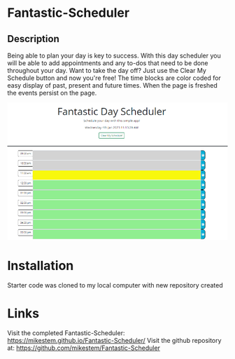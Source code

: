 # Fantastic-Scheduler

## Description
Being able to plan your day is key to success. With this day scheduler you will be able to add appointments and any to-dos that need to be done throughout your day. Want to take the day off? Just use the Clear My Schedule button and now you're free! The time blocks are color coded for easy display of past, present and future times. When the page is freshed the events persist on the page. 

![screenshot](Day-Planner.png)

# Installation
Starter code was cloned to my local computer with new repository created

# Links
Visit the completed Fantastic-Scheduler: https://mikestem.github.io/Fantastic-Scheduler/
Visit the github repository at: https://github.com/mikestem/Fantastic-Scheduler